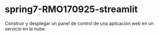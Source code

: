# spring7-RMO170925-streamlit
Construir y desplegar un panel de control de una aplicación web en un servicio en la nube.
